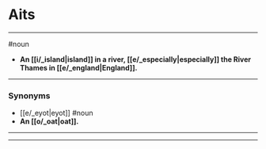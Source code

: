 # Aits
---
#noun
- **An [[i/_island|island]] in a river, [[e/_especially|especially]] the River Thames in [[e/_england|England]].**
---
### Synonyms
- [[e/_eyot|eyot]]
#noun
- **An [[o/_oat|oat]].**
---
---
